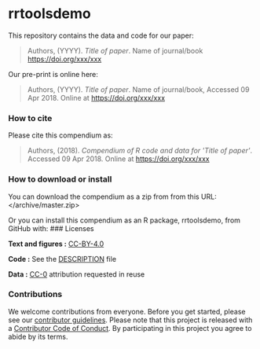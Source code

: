 
<!-- README.md is generated from README.Rmd. Please edit that file -->
rrtoolsdemo
===========

This repository contains the data and code for our paper:

> Authors, (YYYY). *Title of paper*. Name of journal/book <https://doi.org/xxx/xxx>

Our pre-print is online here:

> Authors, (YYYY). *Title of paper*. Name of journal/book, Accessed 09 Apr 2018. Online at <https://doi.org/xxx/xxx>

### How to cite

Please cite this compendium as:

> Authors, (2018). *Compendium of R code and data for 'Title of paper'*. Accessed 09 Apr 2018. Online at <https://doi.org/xxx/xxx>

### How to download or install

You can download the compendium as a zip from from this URL: </archive/master.zip>

Or you can install this compendium as an R package, rrtoolsdemo, from GitHub with: \#\#\# Licenses

**Text and figures :** [CC-BY-4.0](http://creativecommons.org/licenses/by/4.0/)

**Code :** See the [DESCRIPTION](DESCRIPTION) file

**Data :** [CC-0](http://creativecommons.org/publicdomain/zero/1.0/) attribution requested in reuse

### Contributions

We welcome contributions from everyone. Before you get started, please see our [contributor guidelines](CONTRIBUTING.md). Please note that this project is released with a [Contributor Code of Conduct](CONDUCT.md). By participating in this project you agree to abide by its terms.
